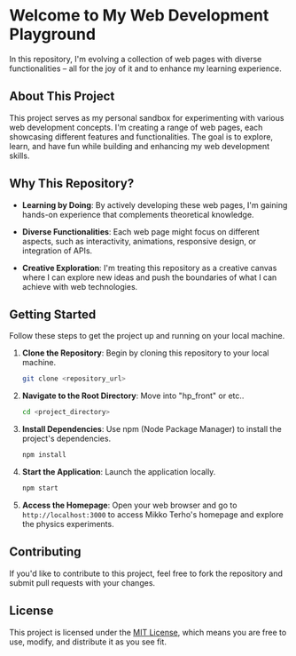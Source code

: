 # Welcome to My Web Development Playground

In this repository, I'm evolving a collection of web pages with diverse functionalities – all for the joy of it and to enhance my learning experience.

## About This Project

This project serves as my personal sandbox for experimenting with various web development concepts. I'm creating a range of web pages, each showcasing different features and functionalities. The goal is to explore, learn, and have fun while building and enhancing my web development skills.

## Why This Repository?

- **Learning by Doing**: By actively developing these web pages, I'm gaining hands-on experience that complements theoretical knowledge.

- **Diverse Functionalities**: Each web page might focus on different aspects, such as interactivity, animations, responsive design, or integration of APIs.

- **Creative Exploration**: I'm treating this repository as a creative canvas where I can explore new ideas and push the boundaries of what I can achieve with web technologies.

## Getting Started

Follow these steps to get the project up and running on your local machine.

1. **Clone the Repository**: Begin by cloning this repository to your local machine.

   ```bash
   git clone <repository_url>
   ```

2. **Navigate to the Root Directory**: Move into "hp_front" or etc..<project name>

   ```bash
   cd <project_directory>
   ```

3. **Install Dependencies**: Use npm (Node Package Manager) to install the project's dependencies.

   ```bash
   npm install
   ```

4. **Start the Application**: Launch the application locally.

   ```bash
   npm start
   ```

5. **Access the Homepage**: Open your web browser and go to `http://localhost:3000` to access Mikko Terho's homepage and explore the physics experiments.

## Contributing

If you'd like to contribute to this project, feel free to fork the repository and submit pull requests with your changes.

## License

This project is licensed under the [MIT License](LICENSE), which means you are free to use, modify, and distribute it as you see fit.
